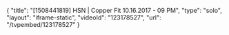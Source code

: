 {
    "title": "[1508441819] HSN | Copper Fit 10.16.2017 - 09 PM",
    "type": "solo",
    "layout": "iframe-static",
    "videoId": "123178527",
    "url": "\/tvpembed\/123178527"
}